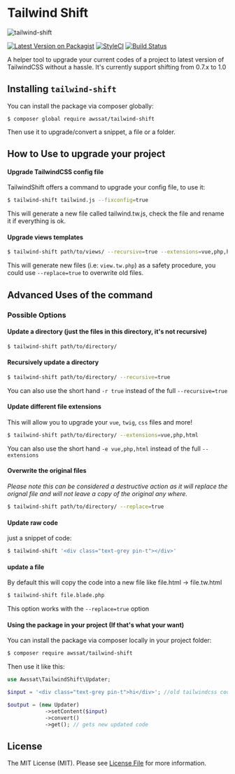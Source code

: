 # Tailwind Shift 

![tailwind-shift](https://i.imgur.com/Ldx09d8.png)

[![Latest Version on Packagist](https://img.shields.io/packagist/v/awssat/tailwind-shift.svg?style=flat-square)](https://packagist.org/packages/awssat/tailwind-shift)
[![StyleCI](https://styleci.io/repos/177280907/shield?branch=master)](https://styleci.io/repos/177280907)
[![Build Status](https://img.shields.io/travis/awssat/tailwind-shift/master.svg?style=flat-square)](https://travis-ci.org/awssat/tailwind-shift)

A helper tool to upgrade your current codes of a project to latest version of TailwindCSS without a hassle.
It's currently support shifting from 0.7.x to 1.0  

## Installing `tailwind-shift`

You can install the package via composer globally:

`$ composer global require awssat/tailwind-shift`

Then use it to upgrade/convert a snippet, a file or a folder.


## How to Use to upgrade your project
#### Upgrade TailwindCSS config file
TailwindShift offers a command to upgrade your config file, to use it: 
```bash
$ tailwind-shift tailwind.js --fixconfig=true
```
This will generate a new file called tailwind.tw.js, check the file and rename it if everything is ok.

#### Upgrade views templates
```bash
$ tailwind-shift path/to/views/ --recursive=true --extensions=vue,php,html
```
This will generate new files (i.e: `view.tw.php`) as a safety procedure, you could use `--replace=true` to overwrite old files.



## Advanced Uses of the command
### Possible Options
#### Update a directory (just the files in this directory, it's not recursive)
```bash
$ tailwind-shift path/to/directory/ 
```
#### Recursively update a directory
```bash
$ tailwind-shift path/to/directory/ --recursive=true
```
You can also use the short hand `-r true` instead of the full `--recursive=true`

#### Update different file extensions
This will allow you to upgrade your `vue`, `twig`, `css` files and more!
```bash
$ tailwind-shift path/to/directory/ --extensions=vue,php,html
```
You can also use the short hand `-e vue,php,html` instead of the full `--extensions`

#### Overwrite the original files
_Please note this can be considered a destructive action as it will replace the orignal file and will not leave a copy of the original any where._
```bash
$ tailwind-shift path/to/directory/ --replace=true
```

#### Update raw code
just a snippet of code:

```bash
$ tailwind-shift '<div class="text-grey pin-t"></div>'
```


#### update a file
By default this will copy the code into a new file like file.html -> file.tw.html
```bash
$ tailwind-shift file.blade.php
```
This option works with the `--replace=true` option

#### Using the package in your project (If that's what your want)

You can install the package via composer locally in your project folder:

```bash 
$ composer require awssat/tailwind-shift
```

Then use it like this: 

```php
use Awssat\TailwindShift\Updater;

$input = '<div class="text-grey pin-t">hi</div>'; //old tailwindcss code

$output = (new Updater)
            ->setContent($input)
            ->convert()
            ->get(); // gets new updated code
```


## License
The MIT License (MIT). Please see [License File](LICENSE.md) for more information.
